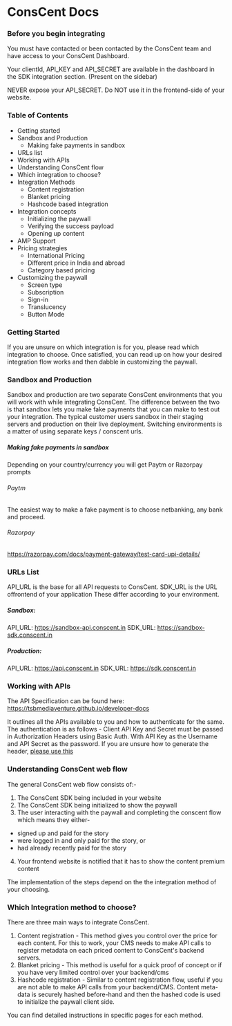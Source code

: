 # ConsCent Docs

### Before you begin integrating

You must have contacted or been contacted by the ConsCent team and have access to your ConsCent Dashboard.

Your clientId, API_KEY and API_SECRET are available in the dashboard in the SDK integration section. (Present on the sidebar)

NEVER expose your API_SECRET. Do NOT use it in the frontend-side of your website.

### Table of Contents

- Getting started
- Sandbox and Production
  - Making fake payments in sandbox
- URLs list
- Working with APIs
- Understanding ConsCent flow
- Which integration to choose?
- Integration Methods
  - Content registration
  - Blanket pricing
  - Hashcode based integration
- Integration concepts
  - Initializing the paywall
  - Verifying the success payload
  - Opening up content
- AMP Support
- Pricing strategies
  - International Pricing
  - Different price in India and abroad
  - Category based pricing
- Customizing the paywall
  - Screen type
  - Subscription
  - Sign-in
  - Translucency
  - Button Mode

### Getting Started

If you are unsure on which integration is for you, please read which integration to choose. Once satisfied, you can read up on how your desired integration flow works and then dabble in customizing the paywall.

### Sandbox and Production

Sandbox and production are two separate ConsCent environments that you will work with while integrating ConsCent. The difference between the two is that sandbox lets you make fake payments that you can make to test out your integration.
The typical customer users sandbox in their staging servers and production on their live deployment.
Switching environments is a matter of using separate keys / conscent urls.

##### Making fake payments in sandbox

Depending on your country/currency you will get Paytm or Razorpay prompts

###### Paytm

The easiest way to make a fake payment is to choose netbanking, any bank and proceed.

###### Razorpay

https://razorpay.com/docs/payment-gateway/test-card-upi-details/

### URLs List

API_URL is the base for all API requests to ConsCent.
SDK_URL is the URL offrontend of your application
These differ according to your environment.

##### Sandbox:

API_URL: https://sandbox-api.conscent.in
SDK_URL: https://sandbox-sdk.conscent.in

##### Production:

API_URL: https://api.conscent.in
SDK_URL: https://sdk.conscent.in

### Working with APIs

The API Specification can be found here:
https://tsbmediaventure.github.io/developer-docs

It outlines all the APIs available to you and how to authenticate for the same.
The authentication is as follows -
Client API Key and Secret must be passed in Authorization Headers using Basic Auth. With API Key as the Username and API Secret as the password.
If you are unsure how to generate the header, [please use this](https://www.blitter.se/utils/basic-authentication-header-generator/)

### Understanding ConsCent web flow

The general ConsCent web flow consists of:-

1. The ConsCent SDK being included in your website
2. The ConsCent SDK being initialized to show the paywall
3. The user interacting with the paywall and completing the conscent flow which means they either-

- signed up and paid for the story
- were logged in and only paid for the story, or
- had already recently paid for the story

4. Your frontend website is notified that it has to show the content premium content

The implementation of the steps depend on the the integration method of your choosing.

### Which Integration method to choose?

There are three main ways to integrate ConsCent.

1. Content registration - This method gives you control over the price for each content. For this to work, your CMS needs to make API calls to register metadata on each priced content to ConsCent's backend servers.
2. Blanket pricing - This method is useful for a quick proof of concept or if you have very limited control over your backend/cms
3. Hashcode registration - Similar to content registration flow, useful if you are not able to make API calls from your backend/CMS. Content meta-data is securely hashed before-hand and then the hashed code is used to initialize the paywall client side.

You can find detailed instructions in specific pages for each method.
